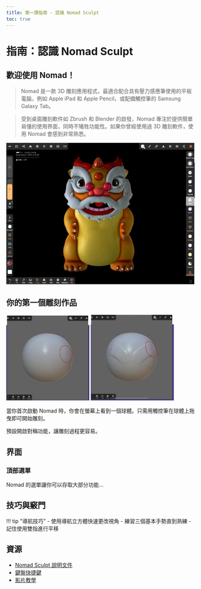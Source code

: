 ```yaml
---
title: 第一課指南 - 認識 Nomad Sculpt
toc: true
---
```


# **指南：認識 Nomad Sculpt**

## **歡迎使用 Nomad！**

> Nomad 是一款 3D 雕刻應用程式，最適合配合具有壓力感應筆使用的平板電腦，例如 Apple iPad 和 Apple Pencil，或配備觸控筆的 Samsung Galaxy Tab。

> 受到桌面雕刻軟件如 Zbrush 和 Blender 的啟發，Nomad 專注於提供簡單易懂的使用界面，同時不犧牲功能性。如果你曾經使用過 3D 雕刻軟件，使用 Nomad 會感到非常熟悉。

![Nomad Sculpt](images/1.jpg)

## **你的第一個雕刻作品**

![練習 1](images/2.jpg)
![練習 2](images/3.jpg)

當你首次啟動 Nomad 時，你會在螢幕上看到一個球體。只需用觸控筆在球體上拖曳即可開始雕刻。

預設開啟對稱功能，讓雕刻過程更容易。

## **界面**

### 頂部選單
Nomad 的選單讓你可以存取大部分功能...

## 技巧與竅門

!!! tip "導航技巧"
    - 使用導航立方體快速更改視角
    - 練習三個基本手勢直到熟練
    - 記住使用雙指進行平移

## 資源

- [Nomad Sculpt 說明文件](resources/docs.pdf)
- [鍵盤快捷鍵](resources/shortcuts.pdf)
- [影片教學](resources/tutorials.pdf) 